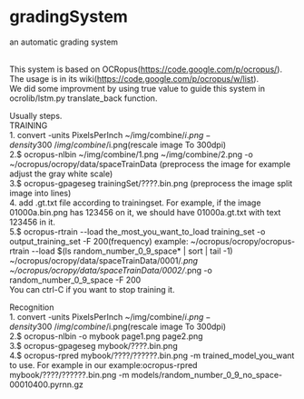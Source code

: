 gradingSystem
=============

an automatic grading system

<br>This system is based on OCRopus(https://code.google.com/p/ocropus/).
<br>The usage is in its wiki(https://code.google.com/p/ocropus/w/list).
<br>We did some improvment by using true value to guide this system in ocrolib/lstm.py translate_back function.


Usually steps.
<br>TRAINING
<br>1. convert -units PixelsPerInch ~/img/combine/$i.png -density 300  ~/img/combine/$i.png(rescale image To 300dpi)
<br>2.$ ocropus-nlbin ~/img/combine/1.png ~/img/combine/2.png -o ~/ocropus/ocropy/data/spaceTrainData (preprocess the image for example adjust the gray white scale)
<br>3.$ ocropus-gpageseg trainingSet/????.bin.png (preprocess the image split image into lines)
<br>4. add .gt.txt file according to trainingset. For example, if the image 01000a.bin.png has 123456 on it, we should have 01000a.gt.txt with text 123456 in it.
<br>5.$ ocropus-rtrain --load the_most_you_want_to_load training_set -o output_training_set -F 200(frequency)
example:  ~/ocropus/ocropy/ocropus-rtrain  --load $(ls random_number_0_9_space* | sort | tail -1)   ~/ocropus/ocropy/data/spaceTrainData/0001/*.png ~/ocropus/ocropy/data/spaceTrainData/0002/*.png -o random_number_0_9_space -F 200
<br>You can ctrl-C if you want to stop training it.

Recognition
<br>1. convert -units PixelsPerInch ~/img/combine/$i.png -density 300  ~/img/combine/$i.png(rescale image To 300dpi)
<br>2.$ ocropus-nlbin -o mybook page1.png page2.png
<br>3.$ ocropus-gpageseg mybook/????.bin.png
<br>4.$ ocropus-rpred mybook/????/??????.bin.png -m trained_model_you_want to use. For example in our example:ocropus-rpred mybook/????/??????.bin.png -m models/random_number_0_9_no_space-00010400.pyrnn.gz
